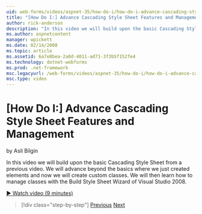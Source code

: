 ```yaml
---
uid: web-forms/videos/aspnet-35/how-do-i/how-do-i-advance-cascading-style-sheet-features-and-management
title: "[How Do I:] Advance Cascading Style Sheet Features and Management | Microsoft Docs"
author: rick-anderson
description: "In this video we will build upon the basic Cascading Style Sheet from a previous video. We will advance beyond the basics where we just created elements and..."
ms.author: aspnetcontent
manager: wpickett
ms.date: 02/14/2008
ms.topic: article
ms.assetid: 6a7e8bea-2a0d-4011-ad71-3f3b5f152fe4
ms.technology: dotnet-webforms
ms.prod: .net-framework
msc.legacyurl: /web-forms/videos/aspnet-35/how-do-i/how-do-i-advance-cascading-style-sheet-features-and-management
msc.type: video
---
```

[How Do I:] Advance Cascading Style Sheet Features and Management
====================
by Asli Bilgin

In this video we will build upon the basic Cascading Style Sheet from a previous video. We will advance beyond the basics where we just created elements and now we will create custom classes. We will then learn how to manage classes with the Build Style Sheet Wizard of Visual Studio 2008.

[&#9654; Watch video (9 minutes)](https://channel9.msdn.com/Blogs/ASP-NET-Site-Videos/how-do-i-advance-cascading-style-sheet-features-and-management)

> [!div class="step-by-step"]
> [Previous](how-do-i-adding-elements-to-a-css-file-and-create-new-css-on-the-fly.md)
> [Next](how-do-i-converting-a-net-20-windows-forms-application-to-net-35.md)
